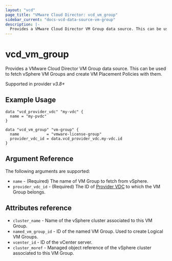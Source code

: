 ```yaml
---
layout: "vcd"
page_title: "VMware Cloud Director: vcd_vm_group"
sidebar_current: "docs-vcd-data-source-vm-group"
description: |-
  Provides a VMware Cloud Director VM Group data source. This can be used to fetch vSphere VM Groups and create VM Placement Policies with them.
---
```


# vcd\_vm\_group

Provides a VMware Cloud Director VM Group data source. This can be used to fetch vSphere VM Groups and create VM Placement Policies with them.

Supported in provider *v3.8+*

## Example Usage

```hcl
data "vcd_provider_vdc" "my-vdc" {
  name = "my-pvdc"
}

data "vcd_vm_group" "vm-group" {
  name            = "vmware-license-group"
  provider_vdc_id = data.vcd_provider_vdc.my-vdc.id
}
```

## Argument Reference

The following arguments are supported:

* `name` - (Required) The name of VM Group to fetch from vSphere.
* `provider_vdc_id` - (Required) The ID of [Provider VDC](/providers/vmware/vcd/latest/docs/data-sources/vcd_provider_vdc) to which the VM Group belongs.

## Attributes reference

* `cluster_name` - Name of the vSphere cluster associated to this VM Group.
* `named_vm_group_id` - ID of the named VM Group. Used to create Logical VM Groups.
* `vcenter_id` - ID of the vCenter server.
* `cluster_moref` - Managed object reference of the vSphere cluster associated to this VM Group.
